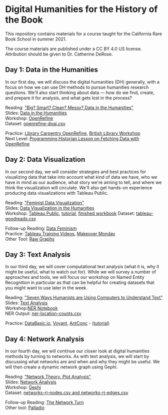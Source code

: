 # Digital Humanities for the History of the Book

This repository contains materials for a course taught for the California Rare Book School in summer 2021.

The course materials are published under a CC BY 4.0 US license. Attribution should be given to Dr. Catherine DeRose.

## Day 1: Data in the Humanities

In our first day, we will discuss the digital humanities (DH) generally, with a focus on how we can use DH methods to pursue humanities research questions. We'll also start thinking about data — how do we find, create, and prepare it for analysis, and what gets lost in the process?

Reading: ["Big? Smart? Clean? Messy? Data in the Humanities"](https://github.com/cderose/dh-courses/blob/master/CalRBS2021/readings/01_DataInTheHumanities_Schoch.pdf)    
Slides: [Data in the Humanities](https://docs.google.com/presentation/d/1nchM1Zhf9YrPaoFBwyVDroq-Kd1DuSI1HWqWWQZbOXQ/edit?usp=sharing)  
Workshop: [OpenRefine](https://openrefine.org/)  
Dataset: [openrefine-doaj.csv](https://drive.google.com/drive/folders/12WIcs0ykyBd0FGZ25z2VklfbPBxwCXfR?usp=sharing)

Practice: [Library Carpentry OpenRefine](https://librarycarpentry.org/lc-open-refine/), [British Library Workshop](http://www.meanboyfriend.com/overdue_ideas/wp-content/uploads/2014/11/Introduction-to-OpenRefine-handout-CC-BY.pdf)  
Next Level: [Programming Historian Lesson on Fetching Data with OpenRefine](https://programminghistorian.org/en/lessons/fetch-and-parse-data-with-openrefine)

## Day 2: Data Visualization

In our second day, we will consider strategies and best practices for visualizing data that take into account what kind of data we have, who we have in mind as our audience, what story we're aiming to tell, and where we think the visualization will circulate. We'll also get hands-on experience producing data visualizations with Tableau Public.

Reading: ["Feminist Data Visualization"](https://github.com/cderose/dh-courses/blob/master/CalRBS2021/readings/02_FeministDataVis_KleinDIgnazio.pdf)  
Slides: [Data Visualization in the Humanities](https://docs.google.com/presentation/d/1tWBLoH8TusErK6qigj3nGUdjC0oYQd5-tSg0feon-i0/edit?usp=sharing)  
Workshop: [Tableau Public](https://public.tableau.com/en-us/s/), [tutorial](https://github.com/cderose/dh-courses/blob/master/CalRBS2021/tutorials/tableau-tutorial.md), [finished workbook](https://public.tableau.com/app/profile/catherine.derose/viz/GoodreadsBooks-CalRBS/animatedbarchartofratingsbygenre)
Dataset: [tableau-goodreads.csv](https://drive.google.com/drive/folders/12WIcs0ykyBd0FGZ25z2VklfbPBxwCXfR?usp=sharing)

Follow-up Reading: [Data Feminism](https://data-feminism.mitpress.mit.edu/)  
Practice: [Tableau Training Videos](https://www.tableau.com/learn/training/20212), [Makeover Monday](https://www.makeovermonday.co.uk/data/)   
Other Tool: [Raw Graphs](https://rawgraphs.io/)

## Day 3: Text Analysis

In our third day, we will cover computational text analysis (what it is, why it might be useful, what to watch out for). While we will survey a number of approaches and tools, we will focus our workshop on Named Entity Recognition in particular as that can be helpful for creating datasets that you might want to use later in the week.

Reading: ["Seven Ways Humanists are Using Computers to Understand Text"](https://github.com/cderose/dh-courses/blob/master/CalRBS2021/readings/03_SevenWays_Underwood.pdf)  
Slides: [Text Analysis](https://docs.google.com/presentation/d/1tMlaNo0w5CY3cPRUaEtJljTCMiWT6rlg2ubVL2btddw/edit?usp=sharing)   
Workshop:[NER Notebook](https://colab.research.google.com/drive/1uKHlm6lIp6n6edb8BpeC_3GrQp7yfdtQ?usp=sharing)   
NER Output: [ner-location-counts.csv](https://drive.google.com/drive/folders/12WIcs0ykyBd0FGZ25z2VklfbPBxwCXfR?usp=sharing)

Practice: [DataBasic.io](https://databasic.io/en/), [Voyant](https://voyant-tools.org/), [AntConc](https://www.laurenceanthony.net/software/antconc/) - [(tutorial)](https://programminghistorian.org/en/lessons/corpus-analysis-with-antconc)

## Day 4: Network Analysis

In our fourth day, we will continue our closer look at digital humanities methods by turning to networks. As with text analysis, we will start by discussing what networks are and when and why they might be useful. We will then create a dynamic network graph using Gephi.

Reading: ["Network Theory, Plot Analysis"](https://github.com/cderose/dh-courses/blob/master/CalRBS2021/readings/04_NetworkTheory_LitLab.pdf)   
Slides: [Network Analysis](https://github.com/cderose/dh-courses/blob/master/CalRBS2021/tutorials/networks.md)   
Workshop: [Gephi](https://gephi.org/)  
Dataset: [networks-rj-nodes.csv and networks-rj-edges.csv](https://drive.google.com/drive/folders/12WIcs0ykyBd0FGZ25z2VklfbPBxwCXfR?usp=sharing)

Follow-up Reading: [The Network Turn](https://www.cambridge.org/core/elements/network-turn/CC38F2EA9F51A6D1AFCB7E005218BBE5)  
Other tool: [Palladio](https://hdlab.stanford.edu/palladio/)
